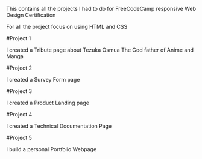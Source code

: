 
This contains all the projects I had to do for FreeCodeCamp responsive Web Design Certification  

For all the project focus on using HTML and CSS

#Project 1 

I created a Tribute page about Tezuka Osmua The God father of Anime and Manga 


#Project 2 

I created a Survey Form page 

#Project 3 

I created a Product Landing page 

#Project 4 

I created a Technical Documentation Page 


#Project 5 

I build a personal Portfolio Webpage 